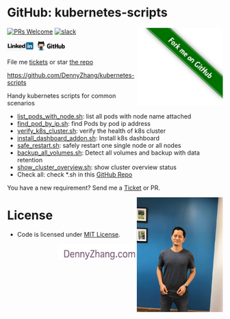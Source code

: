 # GitHub: kubernetes-scripts
<a href="https://github.com/DennyZhang?tab=followers"><img align="right" width="200" height="183" src="https://raw.githubusercontent.com/USDevOps/mywechat-slack-group/master/images/fork_github.png" /></a>

[![PRs Welcome](https://img.shields.io/badge/PRs-welcome-brightgreen.svg)](http://makeapullrequest.com) <a href="https://www.dennyzhang.com/slack" target="_blank" rel="nofollow"><img src="http://slack.dennyzhang.com/badge.svg" alt="slack"/></a>

[![LinkedIn](https://raw.githubusercontent.com/USDevOps/mywechat-slack-group/master/images/linkedin.png)](https://www.linkedin.com/in/dennyzhang001) [![Github](https://raw.githubusercontent.com/USDevOps/mywechat-slack-group/master/images/github.png)](https://github.com/DennyZhang)

File me [tickets](https://github.com/DennyZhang/kurbernet-scripts/issues) or star [the repo](https://github.com/DennyZhang/kurbernet-scripts)

https://github.com/DennyZhang/kubernetes-scripts

Handy kubernetes scripts for common scenarios

- [list_pods_with_node.sh](list_pods_with_node.sh): list all pods with node name attached
- [find_pod_by_ip.sh](find_pod_by_ip.sh): find Pods by pod ip address
- [verify_k8s_cluster.sh](verify_k8s_cluster.sh): verify the health of k8s cluster
- [install_dashboard_addon.sh](install_dashboard_addon.sh): Install k8s dashboard
- [safe_restart.sh](safe_restart.sh): safely restart one single node or all nodes
- [backup_all_volumes.sh](backup_all_volumes.sh): Detect all volumes and backup with data retention
- [show_cluster_overview.sh](show_cluster_overview.sh): show cluster overview status
- Check all: check *.sh in this [GitHub Repo](https://github.com/DennyZhang/kubernetes-scripts)

You have a new requirement? Send me a [Ticket](https://github.com/DennyZhang/kurbernet-scripts/issues) or PR.

<a href="https://www.dennyzhang.com"><img align="right" width="201" height="268" src="https://raw.githubusercontent.com/USDevOps/mywechat-slack-group/master/images/denny_201706.png"></a>

# License
- Code is licensed under [MIT License](https://www.dennyzhang.com/wp-content/mit_license.txt).

<a href="https://www.dennyzhang.com"><img align="right" width="185" height="37" src="https://raw.githubusercontent.com/USDevOps/mywechat-slack-group/master/images/dns_small.png"></a>